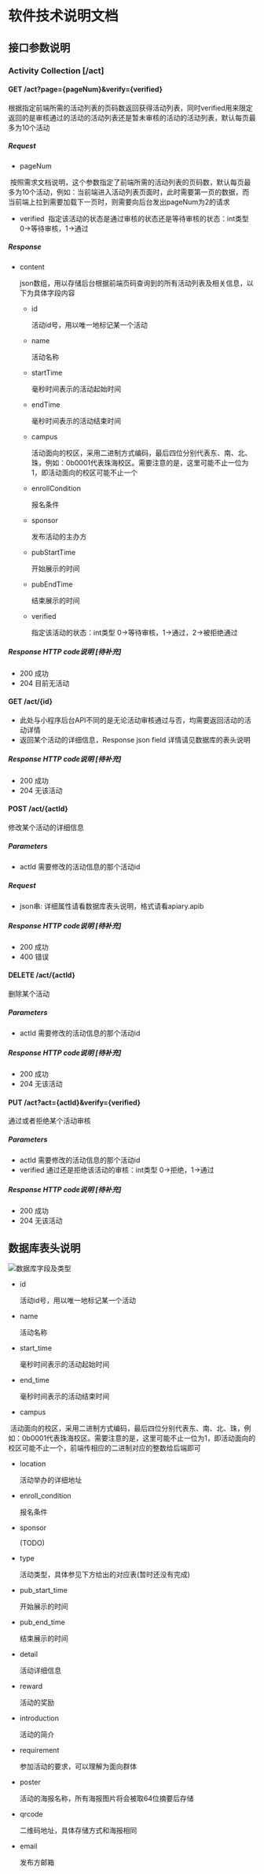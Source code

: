 # 软件技术说明文档

## 接口参数说明

### Activity Collection [/act]

#### GET /act?page={pageNum}&verify={verified}

根据指定前端所需的活动列表的页码数返回获得活动列表，同时verified用来限定返回的是审核通过的活动的活动列表还是暂未审核的活动的活动列表，默认每页最多为10个活动

##### Request

- pageNum

  按照需求文档说明，这个参数指定了前端所需的活动列表的页码数，默认每页最多为10个活动，例如：当前端进入活动列表页面时，此时需要第一页的数据，而当前端上拉到需要加载下一页时，则需要向后台发出pageNum为2的请求
  
- verified
  指定该活动的状态是通过审核的状态还是等待审核的状态：int类型 0->等待审核，1->通过

##### Response

- content

  json数组，用以存储后台根据前端页码查询到的所有活动列表及相关信息，以下为具体字段内容

  - id

    活动id号，用以唯一地标记某一个活动

  - name

    活动名称

  - startTime

    毫秒时间表示的活动起始时间

  - endTime

    毫秒时间表示的活动结束时间

  - campus

    活动面向的校区，采用二进制方式编码，最后四位分别代表东、南、北、珠，例如：0b0001代表珠海校区。需要注意的是，这里可能不止一位为1，即活动面向的校区可能不止一个

  - enrollCondition

    报名条件

  - sponsor

    发布活动的主办方

  - pubStartTime

    开始展示的时间

  - pubEndTime

    结束展示的时间
    
  - verified
    
    指定该活动的状态：int类型 0->等待审核，1->通过，2->被拒绝通过

##### Response HTTP code说明 [待补充]
- 200 成功
- 204 目前无活动

#### GET /act/{id}
- 此处与小程序后台API不同的是无论活动审核通过与否，均需要返回活动的活动详情
- 返回某个活动的详细信息，Response json field 详情请见数据库的表头说明

##### Response HTTP code说明 [待补充]
- 200 成功
- 204 无该活动

#### POST /act/{actId}
修改某个活动的详细信息

##### Parameters
- actId 需要修改的活动信息的那个活动id

##### Request
- json串: 详细属性请看数据库表头说明，格式请看apiary.apib

##### Response HTTP code说明 [待补充]
- 200 成功
- 400 错误

#### DELETE /act/{actId}
删除某个活动

##### Parameters
- actId 需要修改的活动信息的那个活动id

##### Response HTTP code说明 [待补充]
- 200 成功
- 204 无该活动

#### PUT /act?act={actId}&verify={verified}
通过或者拒绝某个活动审核

##### Parameters
- actId 需要修改的活动信息的那个活动id
- verified 通过还是拒绝该活动的审核：int类型 0->拒绝，1->通过

##### Response HTTP code说明 [待补充]
- 200 成功
- 204 无该活动

## 数据库表头说明

![数据库字段及类型](../picture/01_db_design.png)

- id

  活动id号，用以唯一地标记某一个活动

- name

  活动名称

- start_time

  毫秒时间表示的活动起始时间

- end_time

  毫秒时间表示的活动结束时间

- campus

  活动面向的校区，采用二进制方式编码，最后四位分别代表东、南、北、珠，例如：0b0001代表珠海校区。需要注意的是，这里可能不止一位为1，即活动面向的校区可能不止一个，前端传相应的二进制对应的整数给后端即可

- location

  活动举办的详细地址

- enroll_condition

  报名条件

- sponsor

  (TODO)

- type

  活动类型，具体参见下方给出的对应表(暂时还没有完成)

- pub_start_time

  开始展示的时间

- pub_end_time

  结束展示的时间

- detail

  活动详细信息

- reward

  活动的奖励

- introduction

  活动的简介

- requirement

  参加活动的要求，可以理解为面向群体

- poster

  活动的海报名称，所有海报图片将会被取64位摘要后存储

- qrcode

  二维码地址，具体存储方式和海报相同

- email

  发布方邮箱
